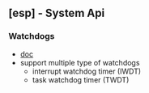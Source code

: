 ## [esp] - System Api

### Watchdogs
* [doc](https://docs.espressif.com/projects/esp-idf/en/latest/esp32/api-reference/system/wdts.html)
* support multiple type of watchdogs
    - interrupt watchdog timer (IWDT)
    - task watchdog timer (TWDT)


